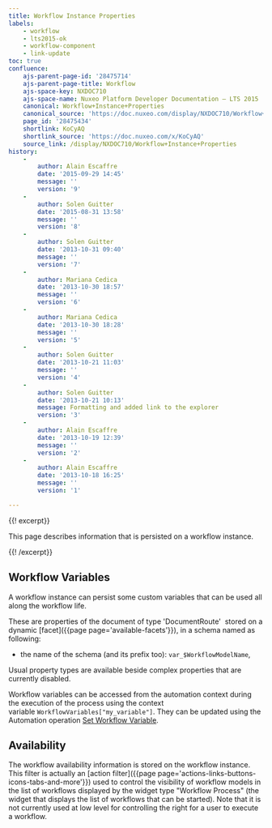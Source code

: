 ```yaml
---
title: Workflow Instance Properties
labels:
    - workflow
    - lts2015-ok
    - workflow-component
    - link-update
toc: true
confluence:
    ajs-parent-page-id: '28475714'
    ajs-parent-page-title: Workflow
    ajs-space-key: NXDOC710
    ajs-space-name: Nuxeo Platform Developer Documentation — LTS 2015
    canonical: Workflow+Instance+Properties
    canonical_source: 'https://doc.nuxeo.com/display/NXDOC710/Workflow+Instance+Properties'
    page_id: '28475434'
    shortlink: KoCyAQ
    shortlink_source: 'https://doc.nuxeo.com/x/KoCyAQ'
    source_link: /display/NXDOC710/Workflow+Instance+Properties
history:
    - 
        author: Alain Escaffre
        date: '2015-09-29 14:45'
        message: ''
        version: '9'
    - 
        author: Solen Guitter
        date: '2015-08-31 13:58'
        message: ''
        version: '8'
    - 
        author: Solen Guitter
        date: '2013-10-31 09:40'
        message: ''
        version: '7'
    - 
        author: Mariana Cedica
        date: '2013-10-30 18:57'
        message: ''
        version: '6'
    - 
        author: Mariana Cedica
        date: '2013-10-30 18:28'
        message: ''
        version: '5'
    - 
        author: Solen Guitter
        date: '2013-10-21 11:03'
        message: ''
        version: '4'
    - 
        author: Solen Guitter
        date: '2013-10-21 10:13'
        message: Formatting and added link to the explorer
        version: '3'
    - 
        author: Alain Escaffre
        date: '2013-10-19 12:39'
        message: ''
        version: '2'
    - 
        author: Alain Escaffre
        date: '2013-10-18 16:25'
        message: ''
        version: '1'

---
```

{{! excerpt}}

This page describes information that is persisted on a workflow instance.

{{! /excerpt}}

## Workflow Variables

A workflow instance can persist some custom variables that can be used all along the workflow life.

These are properties of the document of type 'DocumentRoute'&nbsp; stored on a dynamic [facet]({{page page='available-facets'}}), in a schema named as following:

*   the name of the schema (and its prefix too): `var_$WorkflowModelName`,

Usual property types are available beside complex properties that are currently disabled.

Workflow variables can be accessed from the automation context during the execution of the process using the context variable&nbsp;`WorkflowVariables["my_variable"]`. They can be updated using the Automation operation [Set Workflow Variable](http://explorer.nuxeo.org/nuxeo/site/distribution/Nuxeo%20Platform-7.10/viewOperation/Context.SetWorkflowVar).

## Availability

The workflow availability information is stored on the workflow instance. This filter is actually an [action filter]({{page page='actions-links-buttons-icons-tabs-and-more'}}) used to control the visibility of workflow models in the list of workflows displayed by the widget type "Workflow Process" (the widget that displays the list of workflows that can be started). Note that it is not currently used at low level for controlling the right for a user to execute a workflow.

&nbsp;